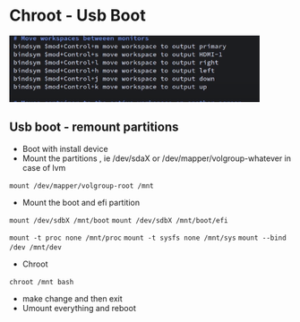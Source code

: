 # Chroot - Usb Boot

![](../../../.gitbook/assets/image%20%28264%29.png)

## Usb boot - remount partitions

* Boot with install device
* Mount the partitions , ie /dev/sdaX or /dev/mapper/volgroup-whatever in case of lvm

`mount /dev/mapper/volgroup-root /mnt`

* Mount the boot and efi partition

`mount /dev/sdbX /mnt/boot` `mount /dev/sdbX /mnt/boot/efi`

`mount -t proc none /mnt/proc` `mount -t sysfs none /mnt/sys` `mount --bind /dev /mnt/dev`

* Chroot 

`chroot /mnt bash`

* make change and then exit
* Umount everything and reboot



